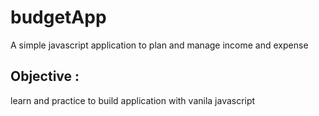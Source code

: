 # budgetApp
A simple javascript application to plan and manage income and expense
## Objective :
learn and practice to build application with vanila javascript
